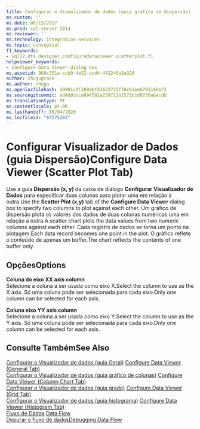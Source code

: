 ```yaml
---
title: Configurar o Visualizador de dados (guia gráfico de dispersão) | Microsoft Docs
ms.custom: ''
ms.date: 06/13/2017
ms.prod: sql-server-2014
ms.reviewer: ''
ms.technology: integration-services
ms.topic: conceptual
f1_keywords:
- sql12.dts.designer.configuredataviewer.scatterplot.f1
helpviewer_keywords:
- Configure Data Viewer dialog box
ms.assetid: 960c351a-ccb9-4e52-acd4-442246a3a328
author: chugugrace
ms.author: chugu
ms.openlocfilehash: d9001c5f3890bfb3623715ff6c6deeb70116bb73
ms.sourcegitcommit: ad4d92dce894592a259721a1571b1d8736abacdb
ms.translationtype: MT
ms.contentlocale: pt-BR
ms.lasthandoff: 08/04/2020
ms.locfileid: "87575282"
---
```

# <a name="configure-data-viewer-scatter-plot-tab"></a><span data-ttu-id="a3cbe-102">Configurar Visualizador de Dados (guia Dispersão)</span><span class="sxs-lookup"><span data-stu-id="a3cbe-102">Configure Data Viewer (Scatter Plot Tab)</span></span>
  <span data-ttu-id="a3cbe-103">Use a guia **Dispersão (x, y)** da caixa de diálogo **Configurar Visualizador de Dados** para especificar duas colunas para plotar uma em relação à outra.</span><span class="sxs-lookup"><span data-stu-id="a3cbe-103">Use the **Scatter Plot (x,y)** tab of the **Configure Data Viewer** dialog box to specify two columns to plot against each other.</span></span> <span data-ttu-id="a3cbe-104">Um gráfico de dispersão plota os valores dos dados de duas colunas numéricas uma em relação à outra.</span><span class="sxs-lookup"><span data-stu-id="a3cbe-104">A scatter chart plots the data values from two numeric columns against each other.</span></span> <span data-ttu-id="a3cbe-105">Cada registro de dados se torna um ponto na plotagem.</span><span class="sxs-lookup"><span data-stu-id="a3cbe-105">Each data record becomes one point in the plot.</span></span> <span data-ttu-id="a3cbe-106">O gráfico reflete o conteúdo de apenas um buffer.</span><span class="sxs-lookup"><span data-stu-id="a3cbe-106">The chart reflects the contents of one buffer only.</span></span>  
  
## <a name="options"></a><span data-ttu-id="a3cbe-107">Opções</span><span class="sxs-lookup"><span data-stu-id="a3cbe-107">Options</span></span>  
 <span data-ttu-id="a3cbe-108">**Coluna do eixo X**</span><span class="sxs-lookup"><span data-stu-id="a3cbe-108">**X axis column**</span></span>  
 <span data-ttu-id="a3cbe-109">Selecione a coluna a ser usada como eixo X.</span><span class="sxs-lookup"><span data-stu-id="a3cbe-109">Select the column to use as the X axis.</span></span> <span data-ttu-id="a3cbe-110">Só uma coluna pode ser selecionada para cada eixo.</span><span class="sxs-lookup"><span data-stu-id="a3cbe-110">Only one column can be selected for each axis.</span></span>  
  
 <span data-ttu-id="a3cbe-111">**Coluna eixo Y**</span><span class="sxs-lookup"><span data-stu-id="a3cbe-111">**Y axis column**</span></span>  
 <span data-ttu-id="a3cbe-112">Selecione a coluna a ser usada como eixo Y.</span><span class="sxs-lookup"><span data-stu-id="a3cbe-112">Select the column to use as the Y axis.</span></span> <span data-ttu-id="a3cbe-113">Só uma coluna pode ser selecionada para cada eixo.</span><span class="sxs-lookup"><span data-stu-id="a3cbe-113">Only one column can be selected for each axis.</span></span>  
  
## <a name="see-also"></a><span data-ttu-id="a3cbe-114">Consulte Também</span><span class="sxs-lookup"><span data-stu-id="a3cbe-114">See Also</span></span>  
 <span data-ttu-id="a3cbe-115">[Configurar o Visualizador de dados &#40;guia Geral&#41;](../../2014/integration-services/configure-data-viewer-general-tab.md) </span><span class="sxs-lookup"><span data-stu-id="a3cbe-115">[Configure Data Viewer &#40;General Tab&#41;](../../2014/integration-services/configure-data-viewer-general-tab.md) </span></span>  
 <span data-ttu-id="a3cbe-116">[Configurar o Visualizador de dados &#40;guia gráfico de colunas&#41;](../../2014/integration-services/configure-data-viewer-column-chart-tab.md) </span><span class="sxs-lookup"><span data-stu-id="a3cbe-116">[Configure Data Viewer &#40;Column Chart Tab&#41;](../../2014/integration-services/configure-data-viewer-column-chart-tab.md) </span></span>  
 <span data-ttu-id="a3cbe-117">[Configurar o Visualizador de dados &#40;guia grade&#41;](../../2014/integration-services/configure-data-viewer-grid-tab.md) </span><span class="sxs-lookup"><span data-stu-id="a3cbe-117">[Configure Data Viewer &#40;Grid Tab&#41;](../../2014/integration-services/configure-data-viewer-grid-tab.md) </span></span>  
 <span data-ttu-id="a3cbe-118">[Configurar o Visualizador de dados &#40;guia histograma&#41;](../../2014/integration-services/configure-data-viewer-histogram-tab.md) </span><span class="sxs-lookup"><span data-stu-id="a3cbe-118">[Configure Data Viewer &#40;Histogram Tab&#41;](../../2014/integration-services/configure-data-viewer-histogram-tab.md) </span></span>  
 <span data-ttu-id="a3cbe-119">[Fluxo de Dados](data-flow/data-flow.md) </span><span class="sxs-lookup"><span data-stu-id="a3cbe-119">[Data Flow](data-flow/data-flow.md) </span></span>  
 [<span data-ttu-id="a3cbe-120">Depurar o fluxo de dados</span><span class="sxs-lookup"><span data-stu-id="a3cbe-120">Debugging Data Flow</span></span>](troubleshooting/debugging-data-flow.md)  
  
  
